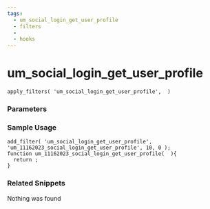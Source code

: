 ```yaml
---
tags: 
  - um_social_login_get_user_profile
  - filters
  - 
  - hooks
---
```

# um\_social\_login\_get\_user\_profile

``` php:no-line-numbers
apply_filters( 'um_social_login_get_user_profile',  )
```
<div class='hook-sep'></div>

### Parameters

<div class='hook-sep'></div>



### Sample Usage

``` php:no-line-numbers
add_filter( 'um_social_login_get_user_profile', 'um_11162023_social_login_get_user_profile', 10, 0 );
function um_11162023_social_login_get_user_profile(  ){
  return ;
}
```
<div class='hook-sep'></div>



### Related Snippets

Nothing was found

